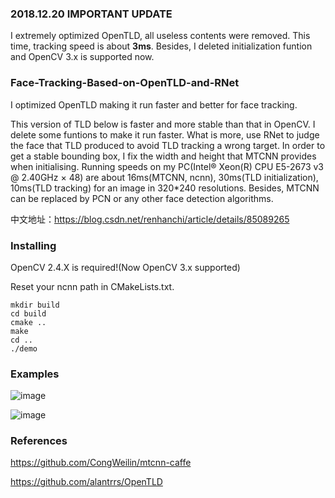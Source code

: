 ### 2018.12.20 IMPORTANT UPDATE

I extremely optimized OpenTLD, all useless contents were removed. This time, tracking speed is about **3ms**. Besides, I deleted initialization funtion and OpenCV 3.x is supported now. 

### Face-Tracking-Based-on-OpenTLD-and-RNet

I optimized OpenTLD making it run faster and better for face tracking.

This version of TLD below is faster and more stable than that in OpenCV. I delete some funtions to make it run faster. What is more, use RNet to judge the face that TLD produced to avoid TLD tracking a wrong target. In order to get a stable bounding box, I fix the width and height that MTCNN provides when initialising. Running speeds on my PC(Intel® Xeon(R) CPU E5-2673 v3 @ 2.40GHz × 48) are about 16ms(MTCNN, ncnn), 30ms(TLD initialization), 10ms(TLD tracking) for an image in 320*240 resolutions. Besides, MTCNN can be replaced by PCN or any other face detection algorithms.

中文地址：https://blog.csdn.net/renhanchi/article/details/85089265

### Installing

OpenCV 2.4.X is required!(Now OpenCV 3.x supported)

Reset your ncnn path in CMakeLists.txt.

```shell
mkdir build
cd build
cmake ..
make
cd ..
./demo
```

### Examples

![image](https://github.com/HandsomeHans/Face-Tracking-Based-on-OpenTLD-and-RNet/blob/master/example/saved_1.gif)

![image](https://github.com/HandsomeHans/Face-Tracking-Based-on-OpenTLD-and-RNet/blob/master/example/saved_.gif)

### References

https://github.com/CongWeilin/mtcnn-caffe

https://github.com/alantrrs/OpenTLD
